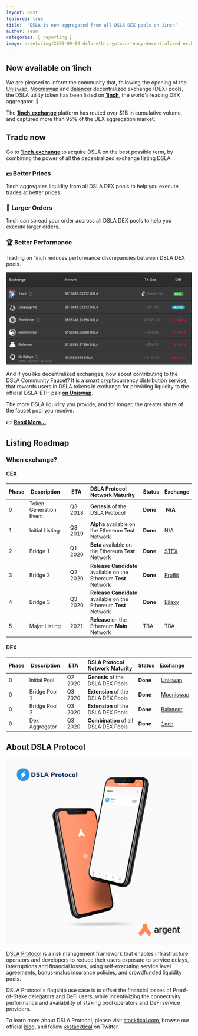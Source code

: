 ```yaml
---
layout: post
featured: true
title:  "DSLA is now aggregated from all DSLA DEX pools on 1inch"
author: Team
categories: [ reporting ]
image: assets/img/2020-09-04-dsla-eth-cryptocurrency-decentralized-exchange-trading-1inch.jpg
---
```


## Now available on 1inch

We are pleased to inform the community that, following the opening of the [Uniswap](https://uniswap.info/pair/0xd0fbb87e47da9987d345dbdf3a34d4266cf5ebe9), [Mooniswap](https://mooniswap.info/pair/0xd3FE251864dD3D69D47EBB0F530c8541856aA6BB) and [Balancer](https://pools.balancer.exchange/#/pool/0xdff4f867855fd7db4d240b60fd0a88f6a049427a/) decentralized exchange (DEX) pools, the DSLA utility token has been listed on **[1inch](https://1inch.exchange/#/DSLA/ETH)**, the world's leading DEX aggregator. 🎉

The **[1inch.exchange](https://1inch.exchange/#/ETH/DSLA)** platform has routed over $1B in cumulative volume, and captured more than 95% of the DEX aggregation market.

## Trade now

Go to **[1inch.exchange](https://1inch.exchange/#/ETH/DSLA)** to acquire DSLA on the best possible term, by combining the power of all the decentralized exchange listing DSLA.

### 💵 Better Prices

1inch aggregates liquidity from all DSLA DEX pools to help you execute trades at better prices.

### 👝 Larger Orders

1inch can spread your order accross all DSLA DEX pools to help you execute larger orders.

### 🏆 Better Performance

Trading on 1inch reduces performance discrepancies between DSLA DEX pools.

![DSLA on 1inch.exchange](/assets/img/2020-09-04-dsla-eth-cryptocurrency-decentralized-exchange-trading-1inch-screenshot.png)

And if you like decentralized exchanges, how about contributing to the DSLA Community Faucet? It is a smart cryptocurrency distribution service, that rewards users in DSLA tokens in exchange for providing liquidity to the official DSLA-ETH pair **[on Uniswap](https://uniswap.info/pair/0xd0fbb87e47da9987d345dbdf3a34d4266cf5ebe9)**. 

The more DSLA liquidity you provide, and for longer, the greater share of the faucet pool you receive.

👉 **[Read More...](https://readme.stacktical.com/dsla-community-faucet)**

## Listing Roadmap
### When exchange?

#### CEX 

| Phase        | Description           | ETA           | DSLA Protocol Network Maturity | Status           | Exchange 
| :------------- | :------------- | :------------- | :------------- | :------------- | :------------- |
| 0 | Token Generation Event| Q3 2018 | **Genesis** of the DSLA Protocol | **Done** | **N/A**
| 1 | Initial Listing | Q3 2019 | **Alpha** available on the Ethereum **Test** Network | **Done** | N/A
| 2 | Bridge 1 | Q1 2020 | **Beta** available on the Ethereum **Test** Network  | **Done** | [STEX](https://app.stex.com/en/trade/pair/ETH/DSLA/1)
| 3 | Bridge 2 | Q2 2020 | **Release Candidate** available on the Ethereum **Test** Network  | **Done** | [ProBit](https://www.probit.com/app/exchange/DSLA-USDT)
| 4 | Bridge 3 | Q3 2020 | **Release Candidate** available on the Ethereum **Test** Network  | **Done**  | [Bilaxy](https://bilaxy.com/trade/DSLA_USDT)
| 5 | Major Listing | 2021 | **Release** on the Ethereum **Main** Network | TBA | TBA

#### DEX

| Phase        | Description           | ETA           | DSLA Protocol Network Maturity | Status           | Exchange 
| :------------- | :------------- | :------------- | :------------- | :------------- | :------------- |
| 0 | Initial Pool | Q2 2020 | **Genesis** of the DSLA DEX Pools | **Done** | [Uniswap](https://uniswap.info/pair/0xd0fbb87e47da9987d345dbdf3a34d4266cf5ebe9)
| 0 | Bridge Pool 1 | Q3 2020 | **Extension** of the DSLA DEX Pools | **Done** | [Mooniswap](https://mooniswap.info/pair/0xd3FE251864dD3D69D47EBB0F530c8541856aA6BB)
| 0 | Bridge Pool 2 | Q3 2020 | **Extension** of the DSLA DEX Pools | **Done** | [Balancer](https://pools.balancer.exchange/#/pool/0xdff4f867855fd7db4d240b60fd0a88f6a049427a/)
| 0 | Dex Aggregator | Q3 2020 | **Combination** of all DSLA DEX Pools | **Done** | [1nch](https://1inch.exchange/#/ETH/DSLA)


## About DSLA Protocol

[![DSLA Token, now on Argent wallet](/assets/img/2020-08-26-dsla-token-available-on-Argent-keyless-wallet-screenshot.jpg)](https://stacktical.com)

[DSLA Protocol](https://stacktical.com) is a risk management framework that enables infrastructure operators and developers to reduce their users exposure to service delays, interruptions and financial losses, using self-executing service level agreements, bonus-malus insurance policies, and crowdfunded liquidity pools.

DSLA Protocol's flagship use case is to offset the financial losses of Proof-of-Stake delegators and DeFi users, while incentivizing the connectivity, performance and availability of staking pool operators and DeFi service providers.

To learn more about DSLA Protocol, please visit [stacktical.com](https://stacktical.com), browse our official [blog](https://blog.stacktical.com), and follow [@stacktical](https://twitter.com/Stacktical) on Twitter.